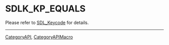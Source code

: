 # SDLK_KP_EQUALS

Please refer to [SDL_Keycode](SDL_Keycode) for details.

----
[CategoryAPI](CategoryAPI), [CategoryAPIMacro](CategoryAPIMacro)

